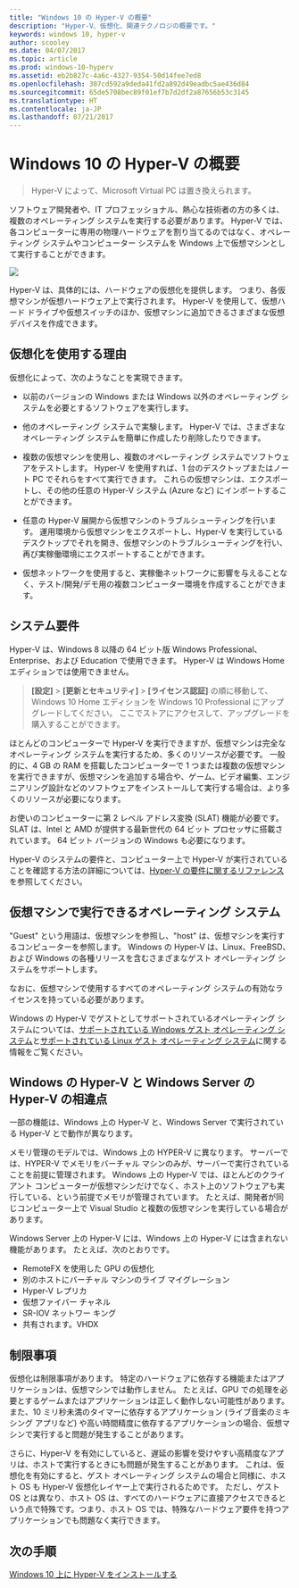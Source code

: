 ```yaml
---
title: "Windows 10 の Hyper-V の概要"
description: "Hyper-V、仮想化、関連テクノロジの概要です。"
keywords: windows 10, hyper-v
author: scooley
ms.date: 04/07/2017
ms.topic: article
ms.prod: windows-10-hyperv
ms.assetid: eb2b827c-4a6c-4327-9354-50d14fee7ed8
ms.openlocfilehash: 307cd592a9deda41fd2a892d49eadbc5ae436d84
ms.sourcegitcommit: 65de5708bec89f01ef7b7d2df2a87656b53c3145
ms.translationtype: HT
ms.contentlocale: ja-JP
ms.lasthandoff: 07/21/2017
---
```

# Windows 10 の Hyper-V の概要

> Hyper-V によって、Microsoft Virtual PC は置き換えられます。 

ソフトウェア開発者や、IT プロフェッショナル、熱心な技術者の方の多くは、複数のオペレーティング システムを実行する必要があります。 Hyper-V では、各コンピューターに専用の物理ハードウェアを割り当てるのではなく、オペレーティング システムやコンピューター システムを Windows 上で仮想マシンとして実行することができます。  

![](media/HyperVNesting.png)

Hyper-V は、具体的には、ハードウェアの仮想化を提供します。  つまり、各仮想マシンが仮想ハードウェア上で実行されます。  Hyper-V を使用して、仮想ハード ドライブや仮想スイッチのほか、仮想マシンに追加できるさまざまな仮想デバイスを作成できます。

## 仮想化を使用する理由

仮想化によって、次のようなことを実現できます。  
* 以前のバージョンの Windows または Windows 以外のオペレーティング システムを必要とするソフトウェアを実行します。 

* 他のオペレーティング システムで実験します。 Hyper-V では、さまざまなオペレーティング システムを簡単に作成したり削除したりできます。

* 複数の仮想マシンを使用し、複数のオペレーティング システムでソフトウェアをテストします。 Hyper-V を使用すれば、1 台のデスクトップまたはノート PC でそれらをすべて実行できます。 これらの仮想マシンは、エクスポートし、その他の任意の Hyper-V システム (Azure など) にインポートすることができます。

* 任意の Hyper-V 展開から仮想マシンのトラブルシューティングを行います。 運用環境から仮想マシンをエクスポートし、Hyper-V を実行しているデスクトップでそれを開き、仮想マシンのトラブルシューティングを行い、再び実稼働環境にエクスポートすることができます。 

* 仮想ネットワークを使用すると、実稼働ネットワークに影響を与えることなく、テスト/開発/デモ用の複数コンピューター環境を作成することができます。

## システム要件
Hyper-V は、Windows 8 以降の 64 ビット版 Windows Professional、Enterprise、および Education で使用できます。  Hyper-V は Windows Home エディションでは使用できません。  

>  **[設定]** > **[更新とセキュリティ]** > **[ライセンス認証]** の順に移動して、Windows 10 Home エディションを Windows 10 Professional にアップグレードしてください。 ここでストアにアクセスして、アップグレードを購入することができます。

ほとんどのコンピューターで Hyper-V を実行できますが、仮想マシンは完全なオペレーティング システムを実行するため、多くのリソースが必要です。  一般的に、4 GB の RAM を搭載したコンピューターで 1 つまたは複数の仮想マシンを実行できますが、仮想マシンを追加する場合や、ゲーム、ビデオ編集、エンジニアリング設計などのソフトウェアをインストールして実行する場合は、より多くのリソースが必要になります。 

お使いのコンピューターに第 2 レベル アドレス変換 (SLAT) 機能が必要です。SLAT は、Intel と AMD が提供する最新世代の 64 ビット プロセッサに搭載されています。  64 ビット バージョンの Windows も必要になります。

Hyper-V のシステムの要件と、コンピューター上で Hyper-V が実行されていることを確認する方法の詳細については、[Hyper-V の要件に関するリファレンス](..\reference\hyper-v-requirements.md)を参照してください。

## 仮想マシンで実行できるオペレーティング システム
"Guest" という用語は、仮想マシンを参照し、"host" は、仮想マシンを実行するコンピューターを参照します。 Windows の Hyper-V は、Linux、FreeBSD、および Windows の各種リリースを含むさまざまなゲスト オペレーティング システムをサポートします。 

なおに、仮想マシンで使用するすべてのオペレーティング システムの有効なライセンスを持っている必要があります。 

Windows の Hyper-V でゲストとしてサポートされているオペレーティング システムについては、[サポートされている Windows ゲスト オペレーティング システム](supported-guest-os.md)と[サポートされている Linux ゲスト オペレーティング システム](https://technet.microsoft.com/library/dn531030.aspx)に関する情報をご覧ください。 


## Windows の Hyper-V と Windows Server の Hyper-V の相違点
一部の機能は、Windows 上の Hyper-V と、Windows Server で実行されている Hyper-V とで動作が異なります。 

メモリ管理のモデルでは、Windows 上の HYPER-V に異なります。 サーバーでは、HYPER-V でメモリをバーチャル マシンのみが、サーバーで実行されていることを前提に管理されます。 Windows 上の Hyper-V では、ほとんどのクライアント コンピューターが仮想マシンだけでなく、ホスト上のソフトウェアも実行している、という前提でメモリが管理されています。 たとえば、開発者が同じコンピューター上で Visual Studio と複数の仮想マシンを実行している場合があります。

Windows Server 上の Hyper-V には、Windows 上の Hyper-V には含まれない機能があります。 たとえば、次のとおりです。

* RemoteFX を使用した GPU の仮想化 
* 別のホストにバーチャル マシンのライブ マイグレーション
* Hyper-V レプリカ
* 仮想ファイバー チャネル
* SR-IOV ネットワー キング
* 共有されます。VHDX

## 制限事項
仮想化は制限事項があります。 特定のハードウェアに依存する機能またはアプリケーションは、仮想マシンでは動作しません。 たとえば、GPU での処理を必要とするゲームまたはアプリケーションは正しく動作しない可能性があります。 また、10 ミリ秒未満のタイマーに依存するアプリケーション (ライブ音楽のミキシング アプリなど) や高い時間精度に依存するアプリケーションの場合、仮想マシンで実行すると問題が発生することがあります。

さらに、Hyper-V を有効にしていると、遅延の影響を受けやすい高精度なアプリは、ホストで実行するときにも問題が発生することがあります。  これは、仮想化を有効にすると、ゲスト オペレーティング システムの場合と同様に、ホスト OS も Hyper-V 仮想化レイヤー上で実行されるためです。 ただし、ゲスト OS とは異なり、ホスト OS は、すべてのハードウェアに直接アクセスできるという点で特殊です。つまり、ホスト OS では、特殊なハードウェア要件を持つアプリケーションでも問題なく実行できます。

## 次の手順
[Windows 10 上に Hyper-V をインストールする](..\quick-start\enable-hyper-v.md) 
